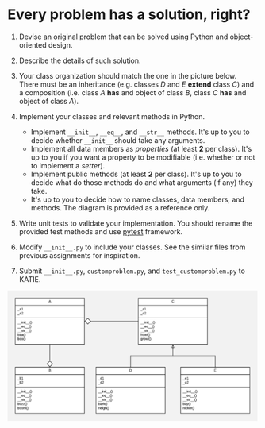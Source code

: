 # Every problem has a solution, right?

1. Devise an original problem that can be solved using Python and object-oriented design.

2. Describe the details of such solution.

3. Your class organization should match the one in the picture below. There must be an inheritance (e.g. classes *D* and *E* **extend** class *C*) and a composition (i.e. class *A* **has** and object of class *B*, class *C* **has** and object of class *A*).

4. Implement your classes and relevant methods in Python.

    * Implement `__init__`, `__eq__`, and `__str__` methods. It's up to you to decide whether `__init__` should take any arguments.
    * Implement all data members as *properties* (at least **2** per class). It's up to you if you want a property to be modifiable (i.e. whether or not to implement a *setter*).
    * Implement public methods (at least **2** per class). It's up to you to decide what do those methods do and what arguments (if any) they take.
    * It's up to you to decide how to name classes, data members, and methods. The diagram is provided as a reference only.

5. Write unit tests to validate your implementation. You should rename the provided test methods and use [pytest](https://docs.pytest.org/en/latest/index.html) framework.

6. Modify `__init__.py` to include your classes. See the similar files from previous assignments for inspiration.

7. Submit `__init__.py`, `customproblem.py`, and `test_customproblem.py` to KATIE.

![Classes](customproblem.png)
